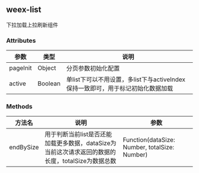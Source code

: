 ## weex-list

下拉加载上拉刷新组件

### Attributes

|参数|类型|说明|
|-|-|-|
|pageInit|Object|分页参数初始化配置|
|active|Boolean|单list下可以不用设置，多list下与activeIndex保持一致即可，用于标记初始化数据加载|

### Methods

|方法名|说明|参数|
|-|-|-|
|endBySize|用于判断当前list是否还能加载更多数据，dataSize为当前这次请求返回的数据的长度，totalSize为数据总数|Function(dataSize: Number, totalSize: Number)|
